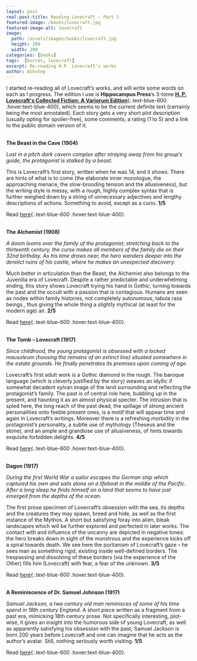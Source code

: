 ```yaml
---
layout: post
real-post-title: Reading Lovecraft – Part 1
featured-image: /books/lovecraft.jpg
featured-image-alt: lovecraft
image:
  path: /assets/images/books/lovecraft.jpg
  height: 200
  width: 200
categories: [books]
tags:  [horror, lovecraft]
excerpt: Re-reading H.P. Lovecraft's works
author: Athotep
---
```


I started re-reading all of Lovecraft’s works, and will write some words on each as I progress. The edition I use is **Hippocampus Press**’s 3-tome [**H. P. Lovecraft's Collected Fiction: A Variorum Edition**](https://www.hippocampuspress.com/h.p-lovecraft/fiction/variorum-lovecraft){:.text-blue-600 .hover:text-blue-400}, which seems to be the current definite text (certainly being the most annotated). Each story gets a very short plot description (usually opting for spoiler-free), some comments, a rating (1 to 5) and a link to the public domain version of it.  
<br>

**The Beast in the Cave (1904)**

*Lost in a pitch dark cavern complex after straying away from his group’s guide, the protagonist is stalked by a beast.*

This is Lovecraft’s first story, written when he was 14, and it shows. There are hints of what is to come (the elaborate inner monologue, the approaching menace, the slow-brooding tension and the allusiveness), but the writing style is messy, with a rough, highly complex syntax that is further weighed down by a string of unnecessary adjectives and lengthy descriptions of actions. Something to avoid, except as a curio. **1/5**

Read [here](https://www.hplovecraft.com/writings/texts/fiction/bc.aspx){:.text-blue-600 .hover:text-blue-400}.  
<br>

**The Alchemist (1908)**

*A doom looms over the family of the protagonist; stretching back to the thirteenth century, the curse makes all members of the family die on their 32nd birthday. As his time draws near, the hero wanders deeper into the derelict ruins of his castle, where he makes an unexpected discovery.*

Much better in articulation than the Beast, the Alchemist also belongs to the Juvenilia era of Lovecraft. Despite a rather predictable and underwhelming ending, this story shows Lovecraft trying his hand in Gothic, turning towards the past and the occult with a passion that is contagious. Humans are seen as nodes within family histories, not completely autonomous, tabula rasa beings., thus giving the whole thing a slightly mythical (at least for the modern age) air. **2/5**

Read [here](https://www.hplovecraft.com/writings/texts/fiction/a.aspx){:.text-blue-600 .hover:text-blue-400}.  
<br>

**The Tomb – Lovecraft (1917)**

*Since childhood, the young protagonist is obsessed with a locked mausoleum (housing the remains of an extinct line) situated somewhere in the estate grounds. He finally penetrates its premises upon coming of age.*

Lovecraft’s first adult work is a Gothic diamond in the rough. The baroque language (which is cleverly justified by the story) weaves an idyllic if somewhat decadent sylvan image of the land surrounding and reflecting the protagonist’s family. The past is of central role here, bubbling up in the present, and haunting it as an almost physical specter. The intrusion that is spied here, the long reach of the past dead, the spillage of strong ancient personalities onto feeble present ones, is a motif that will appear time and again in Lovecraft’s writings. Moreover there is a refreshing morbidity in the protagonist’s personality, a subtle use of mythology (Theseus and the stone), and an ample and grandiose use of allusiveness, of hints towards exquisite forbidden delights. **4/5**

Read [here](https://www.hplovecraft.com/writings/texts/fiction/t.aspx){:.text-blue-600 .hover:text-blue-400}.  
<br>

**Dagon (1917)**

*During the first World War a sailor escapes the German ship which captured his own and sails alone on a lifeboat in the middle of the Pacific. After a long sleep he finds himself on a land that seems to have just emerged from the depths of the ocean.*

The first prose specimen of Lovecraft’s obsession with the sea, its depths and the creatures they may spawn, breed and hide, as well as the first instance of the Mythos. A short but satisfying foray into alien, bleak landscapes which will be further explored and perfected in later works. The contact with and influence of the uncanny are depicted in negative tones: the hero breaks down in sight of the monstrous and the experience kicks off a spiral towards death. We see here the puritanism of Lovecraft’s gaze – he sees man as something rigid, existing inside well-defined borders. The trespassing and dissolving of these borders (via the experience of the Other) fills him (Lovecraft) with fear, a fear of the unknown.  **3/5**

Read [here](https://www.hplovecraft.com/writings/texts/fiction/d.aspx){:.text-blue-600 .hover:text-blue-400}.  
<br>

**A Reminiscence of Dr. Samuel Johnson (1917)**

*Samuel Jackson, a two century old man reminisces of some of his time spend in 18th century England.*
A short piece written as a fragment from a past era, mimicking 18th century prose. Not specifically interesting, plot-wise, it gives an insight into the humorous side of young Lovecraft, as well as apparently satisfying his obsession with the past; Samuel Jackson is born 200 years before Lovecraft and one can imagine that he acts as the author’s avatar. Still, nothing seriously worth visiting. **1/5**

Read [here](https://www.hplovecraft.com/writings/texts/fiction/rdsj.aspx){:.text-blue-600 .hover:text-blue-400}.
